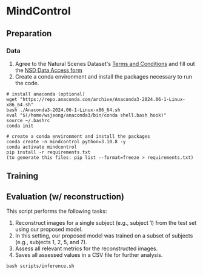 # MindControl


## Preparation
### Data
1. Agree to the Natural Scenes Dataset's [Terms and Conditions](https://cvnlab.slite.page/p/IB6BSeW_7o/Terms-and-Conditions) and fill out the [NSD Data Access form](https://forms.gle/xue2bCdM9LaFNMeb7)
2. Create a conda environment and install the packages necessary to run the code.
```
# install anaconda (optional)
wget "https://repo.anaconda.com/archive/Anaconda3-2024.06-1-Linux-x86_64.sh"
bash ./Anaconda3-2024.06-1-Linux-x86_64.sh
eval "$(/home/wsjeong/anaconda3/bin/conda shell.bash hook)"
source ~/.bashrc
conda init

# create a conda environment and install the packages
conda create -n mindcontrol python=3.10.8 -y
conda activate mindcontrol
pip install -r requirements.txt
(to generate this files: pip list --format=freeze > requirements.txt)
```
## Training
### 

## Evaluation (w/ reconstruction)
This script performs the following tasks:
1. Reconstruct images for a single subject (e.g., subject 1) from the test set using our proposed model.
2. In this setting, our proposed model was trained on a subset of subjects (e.g., subjects 1, 2, 5, and 7).
3. Assess all relevant metrics for the reconstructed images.
4. Saves all assessed values in a CSV file for further analysis.
```
bash scripts/inference.sh
```
